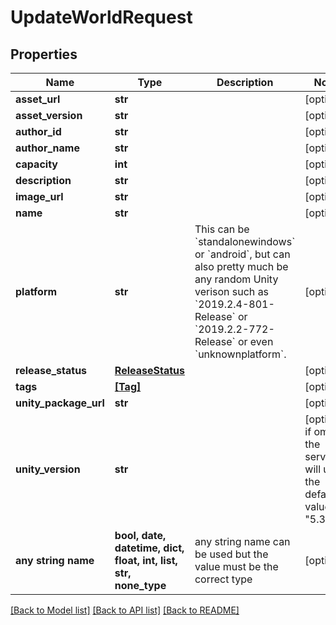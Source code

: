 # UpdateWorldRequest


## Properties
Name | Type | Description | Notes
------------ | ------------- | ------------- | -------------
**asset_url** | **str** |  | [optional] 
**asset_version** | **str** |  | [optional] 
**author_id** | **str** |  | [optional] 
**author_name** | **str** |  | [optional] 
**capacity** | **int** |  | [optional] 
**description** | **str** |  | [optional] 
**image_url** | **str** |  | [optional] 
**name** | **str** |  | [optional] 
**platform** | **str** | This can be &#x60;standalonewindows&#x60; or &#x60;android&#x60;, but can also pretty much be any random Unity verison such as &#x60;2019.2.4-801-Release&#x60; or &#x60;2019.2.2-772-Release&#x60; or even &#x60;unknownplatform&#x60;. | [optional] 
**release_status** | [**ReleaseStatus**](ReleaseStatus.md) |  | [optional] 
**tags** | [**[Tag]**](Tag.md) |  | [optional] 
**unity_package_url** | **str** |  | [optional] 
**unity_version** | **str** |  | [optional]  if omitted the server will use the default value of "5.3.4p1"
**any string name** | **bool, date, datetime, dict, float, int, list, str, none_type** | any string name can be used but the value must be the correct type | [optional]

[[Back to Model list]](../README.md#documentation-for-models) [[Back to API list]](../README.md#documentation-for-api-endpoints) [[Back to README]](../README.md)


